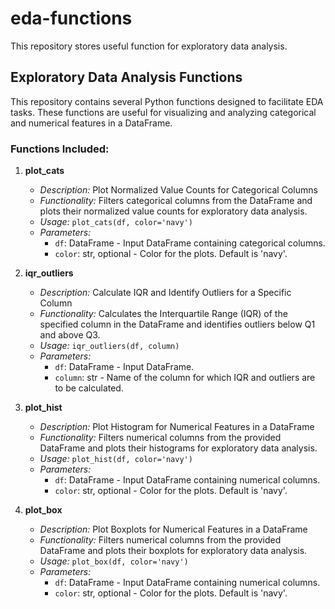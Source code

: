 # eda-functions
This repository stores useful function for exploratory data analysis.

## Exploratory Data Analysis Functions

This repository contains several Python functions designed to facilitate EDA tasks. These functions are useful for visualizing and analyzing categorical and numerical features in a DataFrame.

### Functions Included:

1. **plot_cats**
   - *Description:* Plot Normalized Value Counts for Categorical Columns
   - *Functionality:* Filters categorical columns from the DataFrame and plots their normalized value counts for exploratory data analysis.
   - *Usage:* `plot_cats(df, color='navy')`
   - *Parameters:*
     - `df`: DataFrame - Input DataFrame containing categorical columns.
     - `color`: str, optional - Color for the plots. Default is 'navy'.

2. **iqr_outliers**
   - *Description:* Calculate IQR and Identify Outliers for a Specific Column
   - *Functionality:* Calculates the Interquartile Range (IQR) of the specified column in the DataFrame and identifies outliers below Q1 and above Q3.
   - *Usage:* `iqr_outliers(df, column)`
   - *Parameters:*
     - `df`: DataFrame - Input DataFrame.
     - `column`: str - Name of the column for which IQR and outliers are to be calculated.

3. **plot_hist**
   - *Description:* Plot Histogram for Numerical Features in a DataFrame
   - *Functionality:* Filters numerical columns from the provided DataFrame and plots their histograms for exploratory data analysis.
   - *Usage:* `plot_hist(df, color='navy')`
   - *Parameters:*
     - `df`: DataFrame - Input DataFrame containing numerical columns.
     - `color`: str, optional - Color for the plots. Default is 'navy'.

4. **plot_box**
   - *Description:* Plot Boxplots for Numerical Features in a DataFrame
   - *Functionality:* Filters numerical columns from the provided DataFrame and plots their boxplots for exploratory data analysis.
   - *Usage:* `plot_box(df, color='navy')`
   - *Parameters:*
     - `df`: DataFrame - Input DataFrame containing numerical columns.
     - `color`: str, optional - Color for the plots. Default is 'navy'.
       
